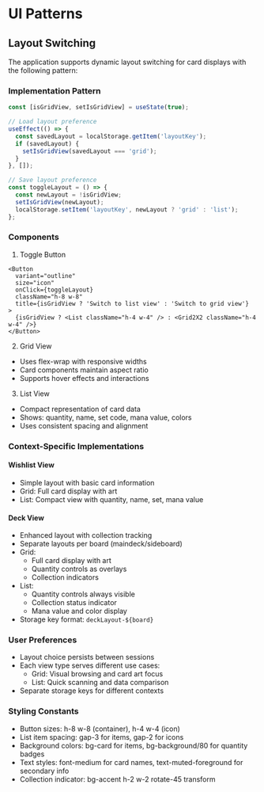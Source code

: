 # UI Patterns

## Layout Switching

The application supports dynamic layout switching for card displays with the following pattern:

### Implementation Pattern

```typescript
const [isGridView, setIsGridView] = useState(true);

// Load layout preference
useEffect(() => {
  const savedLayout = localStorage.getItem('layoutKey');
  if (savedLayout) {
    setIsGridView(savedLayout === 'grid');
  }
}, []);

// Save layout preference
const toggleLayout = () => {
  const newLayout = !isGridView;
  setIsGridView(newLayout);
  localStorage.setItem('layoutKey', newLayout ? 'grid' : 'list');
};
```

### Components

1. Toggle Button

```tsx
<Button
  variant="outline"
  size="icon"
  onClick={toggleLayout}
  className="h-8 w-8"
  title={isGridView ? 'Switch to list view' : 'Switch to grid view'}
>
  {isGridView ? <List className="h-4 w-4" /> : <Grid2X2 className="h-4 w-4" />}
</Button>
```

2. Grid View

- Uses flex-wrap with responsive widths
- Card components maintain aspect ratio
- Supports hover effects and interactions

3. List View

- Compact representation of card data
- Shows: quantity, name, set code, mana value, colors
- Uses consistent spacing and alignment

### Context-Specific Implementations

#### Wishlist View

- Simple layout with basic card information
- Grid: Full card display with art
- List: Compact view with quantity, name, set, mana value

#### Deck View

- Enhanced layout with collection tracking
- Separate layouts per board (maindeck/sideboard)
- Grid:
  - Full card display with art
  - Quantity controls as overlays
  - Collection indicators
- List:
  - Quantity controls always visible
  - Collection status indicator
  - Mana value and color display
- Storage key format: `deckLayout-${board}`

### User Preferences

- Layout choice persists between sessions
- Each view type serves different use cases:
  - Grid: Visual browsing and card art focus
  - List: Quick scanning and data comparison
- Separate storage keys for different contexts

### Styling Constants

- Button sizes: h-8 w-8 (container), h-4 w-4 (icon)
- List item spacing: gap-3 for items, gap-2 for icons
- Background colors: bg-card for items, bg-background/80 for quantity badges
- Text styles: font-medium for card names, text-muted-foreground for secondary info
- Collection indicator: bg-accent h-2 w-2 rotate-45 transform
